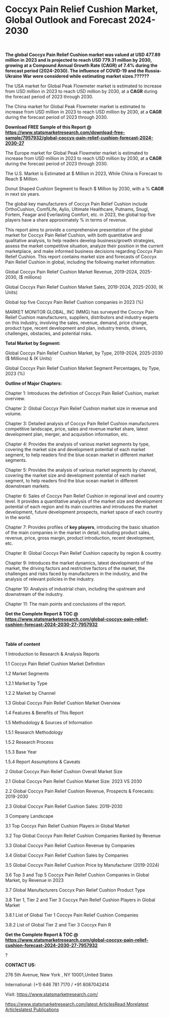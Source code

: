 <h1>Coccyx Pain Relief Cushion Market, Global Outlook and Forecast 2024-2030</h1><br/><p><strong>The global Coccyx Pain Relief Cushion market was valued at USD 477.89 million in 2023 and is projected to reach USD 779.31 million by 2030, growing at a Compound Annual Growth Rate (<strong>CAGR</strong>) of 7.4% during the forecast period (2024-2030). The influence of COVID-19 and the Russia-Ukraine War were considered while estimating market sizes.??????</strong></p>
 
 
 
 <p>The USA market for Global Peak Flowmeter market is estimated to increase from USD million in 2023 to reach USD million by 2030, at a <strong>CAGR</strong> during the forecast period of 2023 through 2030.</p>
 
 
 
 <p>The China market for Global Peak Flowmeter market is estimated to increase from USD million in 2023 to reach USD million by 2030, at a <strong>CAGR</strong> during the forecast period of 2023 through 2030.</p>
 
 
 
 <p><strong>Download FREE Sample of this Report @ <a href="https://www.statsmarketresearch.com/download-free-sample/7957932/global-coccyx-pain-relief-cushion-forecast-2024-2030-27">https://www.statsmarketresearch.com/download-free-sample/7957932/global-coccyx-pain-relief-cushion-forecast-2024-2030-27</a></strong></p>
 
 
 
 <p>The Europe market for Global Peak Flowmeter market is estimated to increase from USD million in 2023 to reach USD million by 2030, at a <strong>CAGR</strong> during the forecast period of 2023 through 2030.</p>
 
 
 
 <p>The U.S. Market is Estimated at $ Million in 2023, While China is Forecast to Reach $ Million.</p>
 
 
 
 <p>Donut Shaped Cushion Segment to Reach $ Million by 2030, with a % <strong>CAGR</strong> in next six years.</p>
 
 
 
 <p>The global key manufacturers of Coccyx Pain Relief Cushion include OrthoCushion, ComfiLife, Aylio, Ultimate Healthcare, Putnams, Snugl, Fortem, Feagar and Everlasting Comfort, etc. in 2023, the global top five players have a share approximately % in terms of revenue.</p>
 
 
 
 <p>This report aims to provide a comprehensive presentation of the global market for Coccyx Pain Relief Cushion, with both quantitative and qualitative analysis, to help readers develop business/growth strategies, assess the market competitive situation, analyze their position in the current marketplace, and make informed business decisions regarding Coccyx Pain Relief Cushion. This report contains market size and forecasts of Coccyx Pain Relief Cushion in global, including the following market information:</p>
 
 
 
 <p>Global Coccyx Pain Relief Cushion Market Revenue, 2019-2024, 2025-2030, ($ millions)</p>
 
 
 
 <p>Global Coccyx Pain Relief Cushion Market Sales, 2019-2024, 2025-2030, (K Units)</p>
 
 
 
 <p>Global top five Coccyx Pain Relief Cushion companies in 2023 (%)</p>
 
 
 
 <p>MARKET MONITOR GLOBAL, INC (MMG) has surveyed the Coccyx Pain Relief Cushion manufacturers, suppliers, distributors and industry experts on this industry, involving the sales, revenue, demand, price change, product type, recent development and plan, industry trends, drivers, challenges, obstacles, and potential risks.</p>
 
 
 
 <p><strong>Total Market by Segment:</strong></p>
 
 
 
 <p>Global Coccyx Pain Relief Cushion Market, by Type, 2019-2024, 2025-2030 ($ Millions) & (K Units)</p>
 
 
 
 <p>Global Coccyx Pain Relief Cushion Market Segment Percentages, by Type, 2023 (%)</p>
 
 
 
 <p><strong>Outline of Major Chapters:</strong></p>
 
 
 
 <p>Chapter 1: Introduces the definition of Coccyx Pain Relief Cushion, market overview.</p>
 
 
 
 <p>Chapter 2: Global Coccyx Pain Relief Cushion market size in revenue and volume.</p>
 
 
 
 <p>Chapter 3: Detailed analysis of Coccyx Pain Relief Cushion manufacturers competitive landscape, price, sales and revenue market share, latest development plan, merger, and acquisition information, etc.</p>
 
 
 
 <p>Chapter 4: Provides the analysis of various market segments by type, covering the market size and development potential of each market segment, to help readers find the blue ocean market in different market segments.</p>
 
 
 
 <p>Chapter 5: Provides the analysis of various market segments by channel, covering the market size and development potential of each market segment, to help readers find the blue ocean market in different downstream markets.</p>
 
 
 
 <p>Chapter 6: Sales of Coccyx Pain Relief Cushion in regional level and country level. It provides a quantitative analysis of the market size and development potential of each region and its main countries and introduces the market development, future development prospects, market space of each country in the world.</p>
 
 
 
 <p>Chapter 7: Provides profiles of <strong>key players</strong>, introducing the basic situation of the main companies in the market in detail, including product sales, revenue, price, gross margin, product introduction, recent development, etc.</p>
 
 
 
 <p>Chapter 8: Global Coccyx Pain Relief Cushion capacity by region & country.</p>
 
 
 
 <p>Chapter 9: Introduces the market dynamics, latest developments of the market, the driving factors and restrictive factors of the market, the challenges and risks faced by manufacturers in the industry, and the analysis of relevant policies in the industry.</p>
 
 
 
 <p>Chapter 10: Analysis of industrial chain, including the upstream and downstream of the industry.</p>
 
 
 
 <p>Chapter 11: The main points and conclusions of the report.</p>
 
 
 
 <div><b>Get the Complete Report & TOC @ <a href="https://www.statsmarketresearch.com/global-coccyx-pain-relief-cushion-forecast-2024-2030-27-7957932">https://www.statsmarketresearch.com/global-coccyx-pain-relief-cushion-forecast-2024-2030-27-7957932</a></b></div>
 
 
 
 <p><br />
 
 <b>Table of content</b></p>
 
 
 
 <p>1 Introduction to Research & Analysis Reports<br />
 
 1.1 Coccyx Pain Relief Cushion Market Definition<br />
 
 1.2 Market Segments<br />
 
 1.2.1 Market by Type<br />
 
 1.2.2 Market by Channel<br />
 
 1.3 Global Coccyx Pain Relief Cushion Market Overview<br />
 
 1.4 Features & Benefits of This Report<br />
 
 1.5 Methodology & Sources of Information<br />
 
 1.5.1 Research Methodology<br />
 
 1.5.2 Research Process<br />
 
 1.5.3 Base Year<br />
 
 1.5.4 Report Assumptions & Caveats<br />
 
 2 Global Coccyx Pain Relief Cushion Overall Market Size<br />
 
 2.1 Global Coccyx Pain Relief Cushion Market Size: 2023 VS 2030<br />
 
 2.2 Global Coccyx Pain Relief Cushion Revenue, Prospects & Forecasts: 2019-2030<br />
 
 2.3 Global Coccyx Pain Relief Cushion Sales: 2019-2030<br />
 
 3 Company Landscape<br />
 
 3.1 Top Coccyx Pain Relief Cushion Players in Global Market<br />
 
 3.2 Top Global Coccyx Pain Relief Cushion Companies Ranked by Revenue<br />
 
 3.3 Global Coccyx Pain Relief Cushion Revenue by Companies<br />
 
 3.4 Global Coccyx Pain Relief Cushion Sales by Companies<br />
 
 3.5 Global Coccyx Pain Relief Cushion Price by Manufacturer (2019-2024)<br />
 
 3.6 Top 3 and Top 5 Coccyx Pain Relief Cushion Companies in Global Market, by Revenue in 2023<br />
 
 3.7 Global Manufacturers Coccyx Pain Relief Cushion Product Type<br />
 
 3.8 Tier 1, Tier 2 and Tier 3 Coccyx Pain Relief Cushion Players in Global Market<br />
 
 3.8.1 List of Global Tier 1 Coccyx Pain Relief Cushion Companies<br />
 
 3.8.2 List of Global Tier 2 and Tier 3 Coccyx Pain R</p>
 
 
 
 <div><b>Get the Complete Report & TOC @ <a href="https://www.statsmarketresearch.com/global-coccyx-pain-relief-cushion-forecast-2024-2030-27-7957932">https://www.statsmarketresearch.com/global-coccyx-pain-relief-cushion-forecast-2024-2030-27-7957932</a></b></div>
 
 
 
 <p>? </p>
 
 
 
 <p><b>CONTACT US:</b><br />
 
 276 5th Avenue, New York , NY 10001,United States<br />
 
 International: (+1) 646 781 7170 / +91 8087042414<br />
 
 Visit: <a href="https://www.statsmarketresearch.com/">https://www.statsmarketresearch.com/</a><br />
 
 <a href="https://gyeongbokgung.com">https://www.statsmarketresearch.com/</a><a href="https://hallyeomaritime.com">latest Articles</a><a href="https://jingwansa.com">Read More</a><a href="https://nguoiviet.jp/">latest Articles</a><a href="https://www.intelmarketresearch.com/">latest Publications</a></p>